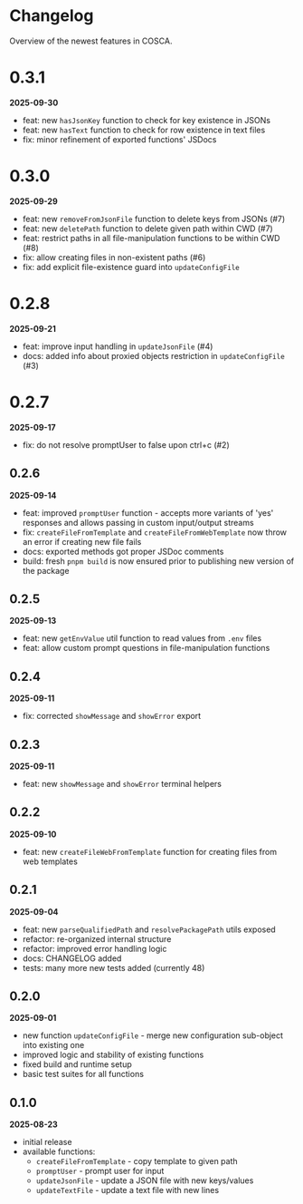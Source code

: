 # Changelog

Overview of the newest features in COSCA.

# 0.3.1

**2025-09-30**

- feat: new `hasJsonKey` function to check for key existence in JSONs
- feat: new `hasText` function to check for row existence in text files
- fix: minor refinement of exported functions' JSDocs

# 0.3.0

**2025-09-29**

- feat: new `removeFromJsonFile` function to delete keys from JSONs (#7)
- feat: new `deletePath` function to delete given path within CWD (#7)
- feat: restrict paths in all file-manipulation functions to be within CWD (#8)
- fix: allow creating files in non-existent paths (#6)
- fix: add explicit file-existence guard into `updateConfigFile`

# 0.2.8

**2025-09-21**

- feat: improve input handling in `updateJsonFile` (#4)
- docs: added info about proxied objects restriction in `updateConfigFile` (#3)

# 0.2.7

**2025-09-17**

- fix: do not resolve promptUser to false upon ctrl+c (#2)

## 0.2.6

**2025-09-14**

- feat: improved `promptUser` function - accepts more variants of 'yes' responses and allows passing in custom input/output streams
- fix: `createFileFromTemplate` and `createFileFromWebTemplate` now throw an error if creating new file fails
- docs: exported methods got proper JSDoc comments
- build: fresh `pnpm build` is now ensured prior to publishing new version of the package

## 0.2.5

**2025-09-13**

- feat: new `getEnvValue` util function to read values from `.env` files
- feat: allow custom prompt questions in file-manipulation functions

## 0.2.4

**2025-09-11**

- fix: corrected `showMessage` and `showError` export

## 0.2.3

**2025-09-11**

- feat: new `showMessage` and `showError` terminal helpers

## 0.2.2

**2025-09-10**

- feat: new `createFileWebFromTemplate` function for creating files from web templates

## 0.2.1

**2025-09-04**

- feat: new `parseQualifiedPath` and `resolvePackagePath` utils exposed
- refactor: re-organized internal structure
- refactor: improved error handling logic
- docs: CHANGELOG added
- tests: many more new tests added (currently 48)

## 0.2.0

**2025-09-01**

- new function `updateConfigFile` - merge new configuration sub-object into existing one
- improved logic and stability of existing functions
- fixed build and runtime setup
- basic test suites for all functions

## 0.1.0

**2025-08-23**

- initial release
- available functions:
  - `createFileFromTemplate` - copy template to given path
  - `promptUser` - prompt user for input
  - `updateJsonFile` - update a JSON file with new keys/values
  - `updateTextFile` - update a text file with new lines
